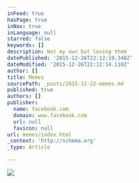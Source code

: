 ```yaml
---
inFeed: true
hasPage: true
inNav: true
inLanguage: null
starred: false
keywords: []
description: Not my own but loving them
datePublished: '2015-12-26T22:12:19.340Z'
dateModified: '2015-12-26T22:12:14.110Z'
author: []
title: Memes
sourcePath: _posts/2015-12-22-memes.md
published: true
authors: []
publisher:
  name: facebook.com
  domain: www.facebook.com
  url: null
  favicon: null
url: memes/index.html
_context: 'http://schema.org'
_type: Article

---
```

![](https://scontent.fdtw1-1.fna.fbcdn.net/hphotos-xpf1/v/t1.0-9/12341301_1052839988083226_4476151057412935546_n.jpg?oh=2da9e478ee046279fb6549174491b402&oe=570FC4A0)